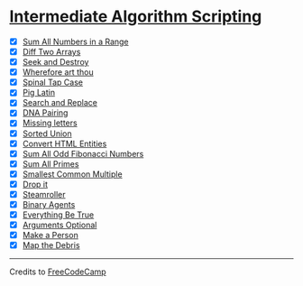 # [Intermediate Algorithm Scripting](https://learn.freecodecamp.org/javascript-algorithms-and-data-structures/intermediate-algorithm-scripting)

- [x] [Sum All Numbers in a Range](01-sum-all-numbers-in-a-range.md)
- [x] [Diff Two Arrays](02-diff-two-arrays.md)
- [x] [Seek and Destroy](03-seek-and-destroy.md)
- [x] [Wherefore art thou](04-wherefore-art-thou.md)
- [x] [Spinal Tap Case](05-spinal-tap-case.md)
- [x] [Pig Latin](06-pig-latin.md)
- [x] [Search and Replace](07-search-and-replace.md)
- [x] [DNA Pairing](08-dna-pairing.md)
- [x] [Missing letters](09-missing-letters.md)
- [x] [Sorted Union](10-sorted-union.md)
- [x] [Convert HTML Entities](11-convert-html-entities.md)
- [x] [Sum All Odd Fibonacci Numbers](12-sum-all-odd-fibonacci-numbers.md)
- [x] [Sum All Primes](13-sum-all-primes.md)
- [x] [Smallest Common Multiple](14-smallest-common-multiple.md)
- [x] [Drop it](15-drop-it.md)
- [x] [Steamroller](16-steamroller.md)
- [x] [Binary Agents](17-binary-agents.md)
- [x] [Everything Be True](18-everything-be-true.md)
- [x] [Arguments Optional](19-arguments-optional.md)
- [x] [Make a Person](20-make-a-person.md)
- [x] [Map the Debris](21-map-the-debris.md)

---

Credits to [FreeCodeCamp](https://www.freecodecamp.org/)